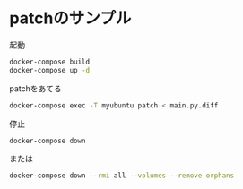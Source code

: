 # patchのサンプル

起動

```bash
docker-compose build
docker-compose up -d
```

patchをあてる

```bash
docker-compose exec -T myubuntu patch < main.py.diff
```

停止

```bash
docker-compose down
```

または

```bash
docker-compose down --rmi all --volumes --remove-orphans
```
